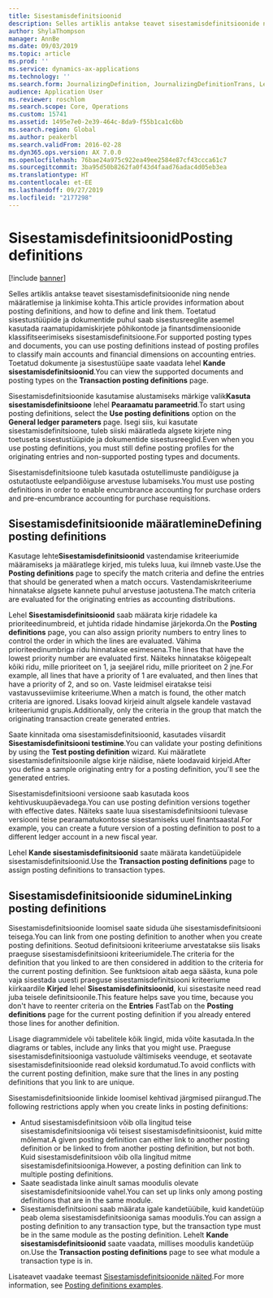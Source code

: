 ```yaml
---
title: Sisestamisdefinitsioonid
description: Selles artiklis antakse teavet sisestamisdefinitsioonide ning nende määratlemise ja linkimise kohta. Toetatud sisestustüüpide ja dokumentide puhul saab sisestusreeglite asemel kasutada raamatupidamiskirjete põhikontode ja finantsdimensioonide klassifitseerimiseks sisestamisdefinitsioone.
author: ShylaThompson
manager: AnnBe
ms.date: 09/03/2019
ms.topic: article
ms.prod: ''
ms.service: dynamics-ax-applications
ms.technology: ''
ms.search.form: JournalizingDefinition, JournalizingDefinitionTrans, LedgerParameters
audience: Application User
ms.reviewer: roschlom
ms.search.scope: Core, Operations
ms.custom: 15741
ms.assetid: 1495e7e0-2e39-464c-8da9-f55b1ca1c6bb
ms.search.region: Global
ms.author: peakerbl
ms.search.validFrom: 2016-02-28
ms.dyn365.ops.version: AX 7.0.0
ms.openlocfilehash: 76bae24a975c922ea49ee2584e87cf43ccca61c7
ms.sourcegitcommit: 3ba95d50b8262fa0f43d4faad76adac4d05eb3ea
ms.translationtype: HT
ms.contentlocale: et-EE
ms.lasthandoff: 09/27/2019
ms.locfileid: "2177298"
---
```

# <a name="posting-definitions"></a><span data-ttu-id="bb302-104">Sisestamisdefinitsioonid</span><span class="sxs-lookup"><span data-stu-id="bb302-104">Posting definitions</span></span>

[!include [banner](../includes/banner.md)]

<span data-ttu-id="bb302-105">Selles artiklis antakse teavet sisestamisdefinitsioonide ning nende määratlemise ja linkimise kohta.</span><span class="sxs-lookup"><span data-stu-id="bb302-105">This article provides information about posting definitions, and how to define and link them.</span></span>
<span data-ttu-id="bb302-106">Toetatud sisestustüüpide ja dokumentide puhul saab sisestusreeglite asemel kasutada raamatupidamiskirjete põhikontode ja finantsdimensioonide klassifitseerimiseks sisestamisdefinitsioone.</span><span class="sxs-lookup"><span data-stu-id="bb302-106">For supported posting types and documents, you can use posting definitions instead of posting profiles to classify main accounts and financial dimensions on accounting entries.</span></span> <span data-ttu-id="bb302-107">Toetatud dokumente ja sisestustüüpe saate vaadata lehel **Kande sisestamisdefinitsioonid**.</span><span class="sxs-lookup"><span data-stu-id="bb302-107">You can view the supported documents and posting types on the **Transaction posting definitions** page.</span></span> 

<span data-ttu-id="bb302-108">Sisestamisdefinitsioonide kasutamise alustamiseks märkige valik**Kasuta sisestamisdefinitsioone** lehel **Pearaamatu parameetrid**.</span><span class="sxs-lookup"><span data-stu-id="bb302-108">To start using posting definitions, select the **Use posting definitions** option on the **General ledger parameters** page.</span></span> <span data-ttu-id="bb302-109">Isegi siis, kui kasutate sisestamisdefinitsioone, tuleb siiski määratleda algsete kirjete ning toetuseta sisestustüüpide ja dokumentide sisestusreeglid.</span><span class="sxs-lookup"><span data-stu-id="bb302-109">Even when you use posting definitions, you must still define posting profiles for the originating entries and non-supported posting types and documents.</span></span> 

<span data-ttu-id="bb302-110">Sisestamisdefinitsioone tuleb kasutada ostutellimuste pandiõiguse ja ostutaotluste eelpandiõiguse arvestuse lubamiseks.</span><span class="sxs-lookup"><span data-stu-id="bb302-110">You must use posting definitions in order to enable encumbrance accounting for purchase orders and pre-encumbrance accounting for purchase requisitions.</span></span>

## <a name="defining-posting-definitions"></a><span data-ttu-id="bb302-111">Sisestamisdefinitsioonide määratlemine</span><span class="sxs-lookup"><span data-stu-id="bb302-111">Defining posting definitions</span></span>
<span data-ttu-id="bb302-112">Kasutage lehte**Sisestamisdefinitsioonid** vastendamise kriteeriumide määramiseks ja määratlege kirjed, mis tuleks luua, kui ilmneb vaste.</span><span class="sxs-lookup"><span data-stu-id="bb302-112">Use the **Posting definitions** page to specify the match criteria and define the entries that should be generated when a match occurs.</span></span> <span data-ttu-id="bb302-113">Vastendamiskriteeriume hinnatakse algsete kannete puhul arvestuse jaotustena.</span><span class="sxs-lookup"><span data-stu-id="bb302-113">The match criteria are evaluated for the originating entries as accounting distributions.</span></span> 

<span data-ttu-id="bb302-114">Lehel **Sisestamisdefinitsioonid** saab määrata kirje ridadele ka prioriteedinumbreid, et juhtida ridade hindamise järjekorda.</span><span class="sxs-lookup"><span data-stu-id="bb302-114">On the **Posting definitions** page, you can also assign priority numbers to entry lines to control the order in which the lines are evaluated.</span></span> <span data-ttu-id="bb302-115">Vähima prioriteedinumbriga ridu hinnatakse esimesena.</span><span class="sxs-lookup"><span data-stu-id="bb302-115">The lines that have the lowest priority number are evaluated first.</span></span> <span data-ttu-id="bb302-116">Näiteks hinnatakse kõigepealt kõiki ridu, mille prioriteet on 1, ja seejärel ridu, mille prioriteet on 2 jne.</span><span class="sxs-lookup"><span data-stu-id="bb302-116">For example, all lines that have a priority of 1 are evaluated, and then lines that have a priority of 2, and so on.</span></span> <span data-ttu-id="bb302-117">Vaste leidmisel eiratakse teisi vastavusseviimise kriteeriume.</span><span class="sxs-lookup"><span data-stu-id="bb302-117">When a match is found, the other match criteria are ignored.</span></span> <span data-ttu-id="bb302-118">Lisaks loovad kirjeid ainult algsele kandele vastavad kriteeriumid grupis.</span><span class="sxs-lookup"><span data-stu-id="bb302-118">Additionally, only the criteria in the group that match the originating transaction create generated entries.</span></span> 

<span data-ttu-id="bb302-119">Saate kinnitada oma sisestamisdefinitsioonid, kasutades viisardit **Sisestamisdefinitsiooni testimine**.</span><span class="sxs-lookup"><span data-stu-id="bb302-119">You can validate your posting definitions by using the **Test posting definition** wizard.</span></span> <span data-ttu-id="bb302-120">Kui määratlete sisestamisdefinitsioonile algse kirje näidise, näete loodavaid kirjeid.</span><span class="sxs-lookup"><span data-stu-id="bb302-120">After you define a sample originating entry for a posting definition, you'll see the generated entries.</span></span> 

<span data-ttu-id="bb302-121">Sisestamisdefinitsiooni versioone saab kasutada koos kehtivuskuupäevadega.</span><span class="sxs-lookup"><span data-stu-id="bb302-121">You can use posting definition versions together with effective dates.</span></span> <span data-ttu-id="bb302-122">Näiteks saate luua sisestamisdefinitsiooni tulevase versiooni teise pearaamatukontosse sisestamiseks uuel finantsaastal.</span><span class="sxs-lookup"><span data-stu-id="bb302-122">For example, you can create a future version of a posting definition to post to a different ledger account in a new fiscal year.</span></span> 

<span data-ttu-id="bb302-123">Lehel **Kande sisestamisdefinitsioonid** saate määrata kandetüüpidele sisestamisdefinitsioonid.</span><span class="sxs-lookup"><span data-stu-id="bb302-123">Use the **Transaction posting definitions** page to assign posting definitions to transaction types.</span></span>

## <a name="linking-posting-definitions"></a><span data-ttu-id="bb302-124">Sisestamisdefinitsioonide sidumine</span><span class="sxs-lookup"><span data-stu-id="bb302-124">Linking posting definitions</span></span>
<span data-ttu-id="bb302-125">Sisestamisdefinitsioonide loomisel saate siduda ühe sisestamisdefinitsiooni teisega.</span><span class="sxs-lookup"><span data-stu-id="bb302-125">You can link from one posting definition to another when you create posting definitions.</span></span> <span data-ttu-id="bb302-126">Seotud definitsiooni kriteeriume arvestatakse siis lisaks praeguse sisestamisdefinitsiooni kriteeriumidele.</span><span class="sxs-lookup"><span data-stu-id="bb302-126">The criteria for the definition that you linked to are then considered in addition to the criteria for the current posting definition.</span></span> <span data-ttu-id="bb302-127">See funktsioon aitab aega säästa, kuna pole vaja sisestada uuesti praeguse sisestamisdefinitsiooni kriteeriume kiirkaardile **Kirjed** lehel **Sisestamisdefinitsioonid**, kui sisestasite need read juba teisele definitsioonile.</span><span class="sxs-lookup"><span data-stu-id="bb302-127">This feature helps save you time, because you don't have to reenter criteria on the **Entries** FastTab on the **Posting definitions** page for the current posting definition if you already entered those lines for another definition.</span></span> 

<span data-ttu-id="bb302-128">Lisage diagrammidele või tabelitele kõik lingid, mida võite kasutada.</span><span class="sxs-lookup"><span data-stu-id="bb302-128">In the diagrams or tables, include any links that you might use.</span></span> <span data-ttu-id="bb302-129">Praeguse sisestamisdefinitsiooniga vastuolude vältimiseks veenduge, et seotavate sisestamisdefinitsioonide read oleksid kordumatud.</span><span class="sxs-lookup"><span data-stu-id="bb302-129">To avoid conflicts with the current posting definition, make sure that the lines in any posting definitions that you link to are unique.</span></span> 

<span data-ttu-id="bb302-130">Sisestamisdefinitsioonide linkide loomisel kehtivad järgmised piirangud.</span><span class="sxs-lookup"><span data-stu-id="bb302-130">The following restrictions apply when you create links in posting definitions:</span></span>

-   <span data-ttu-id="bb302-131">Antud sisestamisdefinitsioon võib olla lingitud teise sisestamisdefinitsiooniga või teisest sisestamisdefinitsioonist, kuid mitte mõlemat.</span><span class="sxs-lookup"><span data-stu-id="bb302-131">A given posting definition can either link to another posting definition or be linked to from another posting definition, but not both.</span></span> <span data-ttu-id="bb302-132">Kuid sisestamisdefinitsioon võib olla lingitud mitme sisestamisdefinitsiooniga.</span><span class="sxs-lookup"><span data-stu-id="bb302-132">However, a posting definition can link to multiple posting definitions.</span></span>
-   <span data-ttu-id="bb302-133">Saate seadistada linke ainult samas moodulis olevate sisestamisdefinitsioonide vahel.</span><span class="sxs-lookup"><span data-stu-id="bb302-133">You can set up links only among posting definitions that are in the same module.</span></span>
-   <span data-ttu-id="bb302-134">Sisestamisdefinitsiooni saab määrata igale kandetüübile, kuid kandetüüp peab olema sisestamisdefinitsiooniga samas moodulis.</span><span class="sxs-lookup"><span data-stu-id="bb302-134">You can assign a posting definition to any transaction type, but the transaction type must be in the same module as the posting definition.</span></span> <span data-ttu-id="bb302-135">Lehelt **Kande sisestamisdefinitsioonid** saate vaadata, millises moodulis kandetüüp on.</span><span class="sxs-lookup"><span data-stu-id="bb302-135">Use the **Transaction posting definitions** page to see what module a transaction type is in.</span></span>


<span data-ttu-id="bb302-136">Lisateavet vaadake teemast [Sisestamisdefinitsioonide näited](example-posting-definitions.md).</span><span class="sxs-lookup"><span data-stu-id="bb302-136">For more information, see [Posting definitions examples](example-posting-definitions.md).</span></span> 


